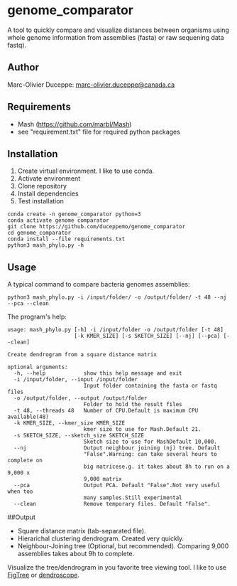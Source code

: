 # genome_comparator
A tool to quickly compare and visualize distances between organisms using whole genome information from assemblies
(fasta) or raw sequening data fastq).


## Author
Marc-Olivier Duceppe: marc-olivier.duceppe@canada.ca

## Requirements
* Mash (https://github.com/marbl/Mash)
* see "requirement.txt" file for required python packages

## Installation
1. Create virtual environment. I like to use conda.
2. Activate environment
3. Clone repository
4. Install dependencies
5. Test installation
```
conda create -n genome_comparator python=3
conda activate genome comparator
git clone https://github.com/duceppemo/genome_comparator
cd genome_comparator
conda install --file requirements.txt
python3 mash_phylo.py -h
```

## Usage
A typical command to compare bacteria genomes assemblies:
```
python3 mash_phylo.py -i /input/folder/ -o /output/folder/ -t 48 --nj --pca --clean
```
The program's help:
```
usage: mash_phylo.py [-h] -i /input/folder -o /output/folder [-t 48]
                     [-k KMER_SIZE] [-s SKETCH_SIZE] [--nj] [--pca] [--clean]

Create dendrogram from a square distance matrix

optional arguments:
  -h, --help            show this help message and exit
  -i /input/folder, --input /input/folder
                        Input folder containing the fasta or fastq files
  -o /output/folder, --output /output/folder
                        Folder to hold the result files
  -t 48, --threads 48   Number of CPU.Default is maximum CPU available(48)
  -k KMER_SIZE, --kmer_size KMER_SIZE
                        kmer size to use for Mash.Default 21.
  -s SKETCH_SIZE, --sketch_size SKETCH_SIZE
                        Sketch size to use for MashDefault 10,000.
  --nj                  Output neighbour joining (nj) tree. Default
                        "False".Warning: can take several hours to complete on
                        big matricese.g. it takes about 8h to run on a 9,000 x
                        9,000 matrix
  --pca                 Output PCA. Default "False".Not very useful when too
                        many samples.Still experimental
  --clean               Remove temporary files. Default "False".
```

##Output

* Square distance matrix (tab-separated file).
* Hierarichal clustering dendrogram. Created very quickly.
* Neighbour-Joining tree (Optional, but recommended). Comparing 9,000 assemblies takes about 9h to complete.

Visualize the tree/dendrogram in you favorite tree viewing tool. I like to use 
[FigTree](http://tree.bio.ed.ac.uk/software/figtree/) or 
[dendroscope](http://ab.inf.uni-tuebingen.de/software/dendroscope/welcome.html).
